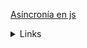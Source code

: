 [Asíncronía en js](https://carlosazaustre.es/manejando-la-asincronia-en-javascript)

  <details><summary>Links</summary><p>
- [Arreglos](https://curriculum.laboratoria.la/es/topics/javascript/04-arrays)
- [Array - MDN](https://developer.mozilla.org/es/docs/Web/JavaScript/Reference/Global_Objects/Array/ggg)
- [Array.prototype.sort() - MDN](https://developer.mozilla.org/es/docs/Web/JavaScript/Reference/Global_Objects/Array/s)
- [Array.prototype.forEach() - MDN](https://developer.mozilla.org/es/docs/Web/JavaScript/Reference/Global_Objects/Array/forEach)
- [Array.prototype.map() - MDN](https://developer.mozilla.org/es/docs/Web/JavaScript/Reference/Global_Objects/Array/map)
- [Array.prototype.filter() - MDN](https://developer.mozilla.org/es/docs/Web/JavaScript/Reference/Global_Objects/Array/filter)
- [Array.prototype.filter() - MDN](https://developer.mozilla.org/es/docs/Web/JavaScript/Reference/Global_Objects/Array/filter)
- [Array.prototype.reduce() - MDN](https://developer.mozilla.org/es/docs/Web/JavaScript/Reference/Global_Objects/Array/Reduce)
</p></details>
